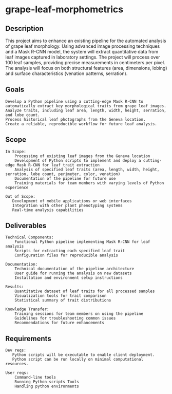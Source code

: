 # grape-leaf-morphometrics

## Description

This project aims to enhance an existing pipeline for the automated analysis of grape leaf morphology. Using advanced image processing techniques and a Mask R-CNN model, the system will extract quantitative data from leaf images captured in laboratory settings. The project will process over 100 leaf samples, providing precise measurements in centimeters per pixel. The analysis will focus on both structural features (area, dimensions, lobing) and surface characteristics (venation patterns, serration).

## Goals

    Develop a Python pipeline using a cutting-edge Mask R-CNN to automatically extract key morphological traits from grape leaf images.
    Analyze traits, including leaf area, length, width, height, serration, and lobe count.
    Process historical leaf photographs from the Geneva location.
    Create a reliable, reproducible workflow for future leaf analysis.
    
## Scope

    In Scope:
        Processing of existing leaf images from the Geneva location
        Development of Python scripts to implement and deploy a cutting-edge Mask R-CNN for leaf trait extraction
        Analysis of specified leaf traits (area, length, width, height, serration, lobe count, perimeter, color, venation)
        Documentation of the pipeline for future use
        Training materials for team members with varying levels of Python experience
    
    Out of Scope:
       Development of mobile applications or web interfaces
       Integration with other plant phenotyping systems
       Real-time analysis capabilities

## Deliverables

    Technical Components:
        Functional Python pipeline implementing Mask R-CNN for leaf analysis
        Scripts for extracting each specified leaf trait
        Configuration files for reproducible analysis

    Documentation:
        Technical documentation of the pipeline architecture
        User guide for running the analysis on new datasets
        Installation and environment setup instructions

    Results:
        Quantitative dataset of leaf traits for all processed samples
        Visualization tools for trait comparison
        Statistical summary of trait distributions

    Knowledge Transfer:
        Training sessions for team members on using the pipeline
        Guidelines for troubleshooting common issues
        Recommendations for future enhancements


## Requirements

    Dev reqs: 
       Python scripts will be executable to enable client deployment.
       Python script can be run locally on minimal computational resources.

    User reqs:
        Command-line tools 
        Running Python scripts Tools
        Handling python environments



